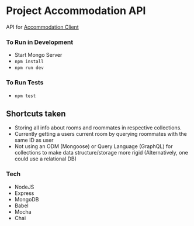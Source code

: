 # Project Accommodation API

API for [Accommodation Client](https://github.com/tarcode/accommodation-client)

### To Run in Development
  - Start Mongo Server
  - `npm install`
  - `npm run dev`

### To Run Tests
 - `npm test`

## Shortcuts taken
- Storing all info about rooms and roommates in respective collections.
- Currently getting a users current room by querying roommates with the same ID as user
- Not using an ODM (Mongoose) or Query Language (GraphQL) for collections to make data structure/storage more rigid (Alternatively, one could use a relational DB)

### Tech

* NodeJS
* Express
* MongoDB
* Babel
* Mocha
* Chai
